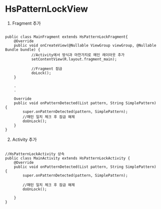 # HsPatternLockView

1. Fragment 추가
<pre><code>
public class MainFragment extends HsPatternLockFragment{
    @Override
    public void onCreateView(@Nullable ViewGroup viewGroup, @Nullable Bundle bundle) {
            //Activity에서 방식과 마찬가지로 메인 레이아웃 추가
            setContentView(R.layout.fragment_main);

            //Fragment 잠금
            doLock();
    }

    .
    .

    Override
    public void onPatternDetected(List<HsPatternLockView.Cell> pattern, String SimplePattern) {
        super.onPatternDetected(pattern, SimplePattern);
        //패턴 일치 체크 후 잠금 해제
        doUnLock();
    }
}
</code></pre>

2. Activity 추가
<pre><code>
//HsPatternLockActivity 상속
public class MainActivity extends HsPatternLockActivity {
    @Override
    public void onPatternDetected(List<HsPatternLockView.Cell> pattern, String SimplePattern) {
        super.onPatternDetected(pattern, SimplePattern);

        //패턴 일치 체크 후 잠금 해제
        doUnLock();

    }
}
</code></pre>